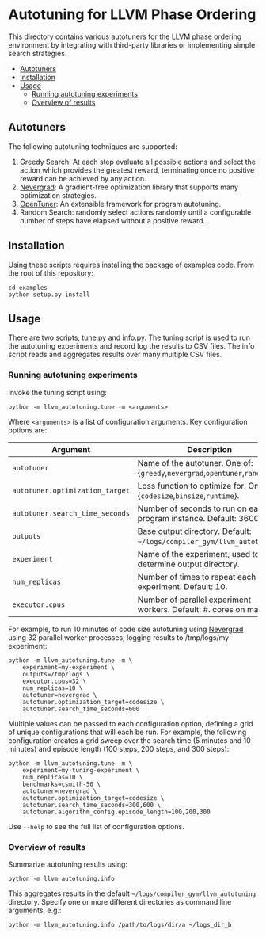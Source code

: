 # Autotuning for LLVM Phase Ordering <!-- omit in toc -->

This directory contains various autotuners for the LLVM phase ordering
environment by integrating with third-party libraries or implementing simple
search strategies.

- [Autotuners](#autotuners)
- [Installation](#installation)
- [Usage](#usage)
  - [Running autotuning experiments](#running-autotuning-experiments)
  - [Overview of results](#overview-of-results)


## Autotuners

The following autotuning techniques are supported:

1. Greedy Search: At each step evaluate all possible actions and select the
   action which provides the greatest reward, terminating once no positive
   reward can be achieved by any action.
1. [Nevergrad](https://facebookresearch.github.io/nevergrad/): A gradient-free
   optimization library that supports many optimization strategies.
1. [OpenTuner](https://opentuner.org/): An extensible framework for program
   autotuning.
1. Random Search: randomly select actions randomly until a configurable number
   of steps have elapsed without a positive reward.


## Installation

Using these scripts requires installing the package of examples code. From the
root of this repository:

```
cd examples
python setup.py install
```


## Usage

There are two scripts, [tune.py](tune.py) and [info.py](info.py). The tuning
script is used to run the autotuning experiments and record log the results to
CSV files. The info script reads and aggregates results over many multiple CSV
files.

### Running autotuning experiments

Invoke the tuning script using:

```
python -m llvm_autotuning.tune -m <arguments>
```

Where `<arguments>` is a list of configuration arguments. Key configuration
options are:

| Argument                        | Description                                                                 |
|---------------------------------|-----------------------------------------------------------------------------|
| `autotuner`                     | Name of the autotuner. One of: {`greedy`,`nevergrad`,`opentuner`,`random`}. |
| `autotuner.optimization_target` | Loss function to optimize for. One of: {`codesize`,`binsize`,`runtime`}.    |
| `autotuner.search_time_seconds` | Number of seconds to run on each program instance. Default: 3600.           |
| `outputs`                       | Base output directory. Default: `~/logs/compiler_gym/llvm_autotuning`.      |
| `experiment`                    | Name of the experiment, used to determine output directory.                 |
| `num_replicas`                  | Number of times to repeat each experiment. Default: 10.                     |
| `executor.cpus`                 | Number of parallel experiment workers. Default: #. cores on machine.        |

For example, to run 10 minutes of code size autotuning using
[Nevergrad](https://facebookresearch.github.io/nevergrad/) using 32 parallel
worker processes, logging results to /tmp/logs/my-experiment:

```
python -m llvm_autotuning.tune -m \
    experiment=my-experiment \
    outputs=/tmp/logs \
    executor.cpus=32 \
    num_replicas=10 \
    autotuner=nevergrad \
    autotuner.optimization_target=codesize \
    autotuner.search_time_seconds=600
```

Multiple values can be passed to each configuration option, defining a grid of
unique configurations that will each be run. For example, the following
configuration creates a grid sweep over the search time (5 minutes and 10
minutes) and episode length (100 steps, 200 steps, and 300 steps):

```
python -m llvm_autotuning.tune -m \
    experiment=my-tuning-experiment \
    num_replicas=10 \
    benchmarks=csmith-50 \
    autotuner=nevergrad \
    autotuner.optimization_target=codesize \
    autotuner.search_time_seconds=300,600 \
    autotuner.algorithm_config.episode_length=100,200,300
```

Use `--help` to see the full list of configuration options.


### Overview of results

Summarize autotuning results using:

```
python -m llvm_autotuning.info
```

This aggregates results in the default `~/logs/compiler_gym/llvm_autotuning`
directory. Specify one or more different directories as command line arguments,
e.g.:

```
python -m llvm_autotuning.info /path/to/logs/dir/a ~/logs_dir_b
```
